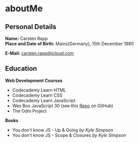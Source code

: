 # aboutMe

## Personal Details  

**Name:** Carsten Rapp  
**Place and Date of Birth:** Mainz(Germany), 15th December 1980

**E-Mail:** carsten.rapp@icloud.com    

## Education  

**Web Development Courses**
* Codecademy Learn HTML
* Codecademy Learn CSS  
* Codecademy Learn JavaScript
* Wes Bos JavaScript 30 (see this [Repo](https://github.com/crapp80/JavaScript30_Course) on GitHub)
* The Odin Project

**Books**
* You don't know JS - Up & Going *by Kyle Simpson*
* You don't know JS - Scope & Closures *by Kyle Simpson*      
